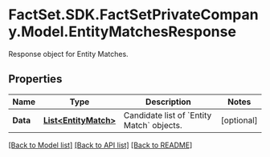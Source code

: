 # FactSet.SDK.FactSetPrivateCompany.Model.EntityMatchesResponse
Response object for Entity Matches.

## Properties

Name | Type | Description | Notes
------------ | ------------- | ------------- | -------------
**Data** | [**List&lt;EntityMatch&gt;**](EntityMatch.md) | Candidate list of &#x60;Entity Match&#x60; objects. | [optional] 

[[Back to Model list]](../README.md#documentation-for-models) [[Back to API list]](../README.md#documentation-for-api-endpoints) [[Back to README]](../README.md)


